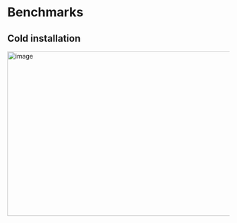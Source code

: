 # Benchmarks

## Cold installation

<img width="809" height="373" alt="image" src="https://github.com/user-attachments/assets/054ff758-fb53-4beb-8bf8-8ac1a19db527" />
